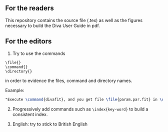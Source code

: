 
## For the readers

This repository contains the source file (.tex) as well as the figures necessary to build the Diva User Guide in pdf.




## For the editors

1. Try to use the commands 
```
\file{}
\command{}
\directory{}
```
in order to evidence the files, command and directory names.

Example:
```latex
"Execute \command{divafit}, and you get file \file{param.par.fit} in \directory{output}"
```

2. Progressively add commands such as `\index{key-word}` to build a consistent index.

3. English: try to stick to British English
